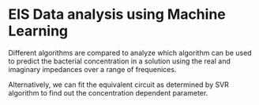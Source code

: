 # EIS Data analysis using Machine Learning

Different algorithms are compared to analyze which algorithm can be used to predict the bacterial concentration in a solution using the real and imaginary impedances over a range of frequenices.

Alternatively, we can fit the equivalent circuit as determined by SVR algorithm to find out the concentration dependent parameter.
